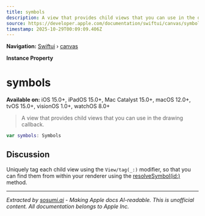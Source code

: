 ```yaml
---
title: symbols
description: A view that provides child views that you can use in the drawing callback.
source: https://developer.apple.com/documentation/swiftui/canvas/symbols
timestamp: 2025-10-29T00:09:09.406Z
---
```


**Navigation:** [Swiftui](/documentation/swiftui) › [canvas](/documentation/swiftui/canvas)

**Instance Property**

# symbols

**Available on:** iOS 15.0+, iPadOS 15.0+, Mac Catalyst 15.0+, macOS 12.0+, tvOS 15.0+, visionOS 1.0+, watchOS 8.0+

> A view that provides child views that you can use in the drawing callback.

```swift
var symbols: Symbols
```

## Discussion

Uniquely tag each child view using the `View/tag(_:)` modifier, so that you can find them from within your renderer using the [resolveSymbol(id:)](/documentation/swiftui/graphicscontext/resolvesymbol(id:)) method.

---

*Extracted by [sosumi.ai](https://sosumi.ai) - Making Apple docs AI-readable.*
*This is unofficial content. All documentation belongs to Apple Inc.*

